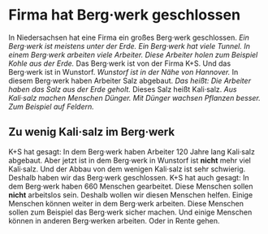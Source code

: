 # Firma hat Berg·werk geschlossen

In Niedersachsen hat eine Firma ein großes Berg·werk geschlossen. 
*Ein Berg·werk ist meistens unter der Erde.* 
*Ein Berg·werk hat viele Tunnel.* 
*In einem Berg·werk arbeiten viele Arbeiter.* 
*Diese Arbeiter holen zum Beispiel Kohle aus der Erde.* Das Berg·werk ist von der Firma K+S. Und das Berg·werk ist in Wunstorf. 
*Wunstorf ist in der Nähe von Hannover.* In diesem Berg·werk haben Arbeiter Salz abgebaut. *Das heißt:* 
*Die Arbeiter haben das Salz aus der Erde geholt.* Dieses Salz heißt Kali·salz. 
*Aus Kali·salz machen Menschen Dünger.* 
*Mit Dünger wachsen Pflanzen besser.* 
*Zum Beispiel auf Feldern.* 

## Zu wenig Kali·salz im Berg·werk
K+S hat gesagt: In dem Berg·werk haben Arbeiter 120 Jahre lang Kali·salz abgebaut. Aber jetzt ist in dem Berg·werk in Wunstorf ist **nicht** mehr viel Kali·salz. Und der Abbau von dem wenigen Kali·salz ist sehr schwierig. Deshalb haben wir das Berg·werk geschlossen. 
K+S hat auch gesagt: In dem Berg·werk haben 660 Menschen gearbeitet. Diese Menschen sollen **nicht** arbeitslos sein. Deshalb wollen wir diesen Menschen helfen. Einige Menschen können weiter in dem Berg·werk arbeiten. Diese Menschen sollen zum Beispiel das Berg·werk sicher machen. Und einige Menschen können in anderen Berg·werken arbeiten. Oder in Rente gehen. 
